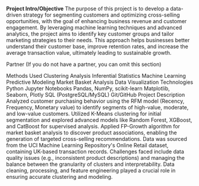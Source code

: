 **Project Intro/Objective**
The purpose of this project is to develop a data-driven strategy for segmenting customers and optimizing cross-selling opportunities, with the goal of enhancing business revenue and customer engagement. By leveraging machine learning techniques and advanced analytics, the project aims to identify key customer groups and tailor marketing strategies to their needs. This approach helps businesses better understand their customer base, improve retention rates, and increase the average transaction value, ultimately leading to sustainable growth.

Partner
(If you do not have a partner, you can omit this section)

Methods Used
Clustering Analysis
Inferential Statistics
Machine Learning
Predictive Modeling
Market Basket Analysis
Data Visualization
Technologies
Python
Jupyter Notebooks
Pandas, NumPy, scikit-learn
Matplotlib, Seaborn, Plotly
SQL (PostgreSQL/MySQL)
Git/GitHub
Project Description
Analyzed customer purchasing behavior using the RFM model (Recency, Frequency, Monetary value) to identify segments of high-value, moderate, and low-value customers.
Utilized K-Means clustering for initial segmentation and explored advanced models like Random Forest, XGBoost, and CatBoost for supervised analysis.
Applied FP-Growth algorithm for market basket analysis to discover product associations, enabling the generation of targeted cross-selling recommendations.
Data was sourced from the UCI Machine Learning Repository's Online Retail dataset, containing UK-based transaction records.
Challenges faced include data quality issues (e.g., inconsistent product descriptions) and managing the balance between the granularity of clusters and interpretability.
Data cleaning, processing, and feature engineering played a crucial role in ensuring accurate clustering and modeling.
